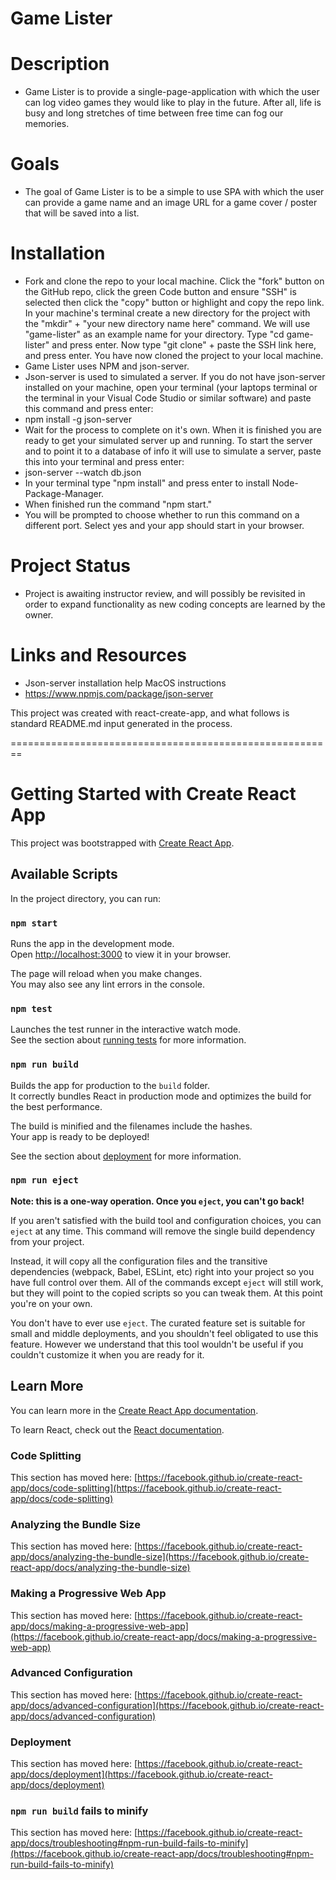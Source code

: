 # Game Lister

# Description
- Game Lister is to provide a single-page-application with which the user can log video games they would like to play in the future. After all, life is busy and long stretches of time between free time can fog our memories.

# Goals
- The goal of Game Lister is to be a simple to use SPA with which the user can provide a game name and an image URL for a game cover / poster that will be saved into a list. 

# Installation
- Fork and clone the repo to your local machine. Click the "fork" button on the GitHub repo, click the green Code button and ensure "SSH" is selected then click the "copy" button or highlight and copy the repo link. In your machine's terminal create a new directory for the project with the "mkdir" + "your new directory name here" command. We will use "game-lister" as an example name for your directory. Type "cd game-lister" and press enter. Now type "git clone" + paste the SSH link here, and press enter. You have now cloned the project to your local machine.
- Game Lister uses NPM and json-server.
- Json-server is used to simulated a server. If you do not have json-server installed on your machine, open your terminal (your laptops terminal or the terminal in your Visual Code Studio or similar software) and paste this command and press enter:
- npm install -g json-server
- Wait for the process to complete on it's own. When it is finished you are ready to get your simulated server up and running. To start the server and to point it to a database of info it will use to simulate a server, paste this into your terminal and press enter:
- json-server --watch db.json
- In your terminal type "npm install" and press enter to install Node-Package-Manager.
- When finished run the command "npm start."
- You will be prompted to choose whether to run this command on a different port. Select yes and your app should start in your browser.

# Project Status
- Project is awaiting instructor review, and will possibly be revisited in order to expand functionality as new coding concepts are learned by the owner.

# Links and Resources
- Json-server installation help MacOS instructions
- https://www.npmjs.com/package/json-server

This project was created with react-create-app, and what follows is standard README.md input generated in the process.

========================================================

# Getting Started with Create React App

This project was bootstrapped with [Create React App](https://github.com/facebook/create-react-app).

## Available Scripts

In the project directory, you can run:

### `npm start`

Runs the app in the development mode.\
Open [http://localhost:3000](http://localhost:3000) to view it in your browser.

The page will reload when you make changes.\
You may also see any lint errors in the console.

### `npm test`

Launches the test runner in the interactive watch mode.\
See the section about [running tests](https://facebook.github.io/create-react-app/docs/running-tests) for more information.

### `npm run build`

Builds the app for production to the `build` folder.\
It correctly bundles React in production mode and optimizes the build for the best performance.

The build is minified and the filenames include the hashes.\
Your app is ready to be deployed!

See the section about [deployment](https://facebook.github.io/create-react-app/docs/deployment) for more information.

### `npm run eject`

**Note: this is a one-way operation. Once you `eject`, you can't go back!**

If you aren't satisfied with the build tool and configuration choices, you can `eject` at any time. This command will remove the single build dependency from your project.

Instead, it will copy all the configuration files and the transitive dependencies (webpack, Babel, ESLint, etc) right into your project so you have full control over them. All of the commands except `eject` will still work, but they will point to the copied scripts so you can tweak them. At this point you're on your own.

You don't have to ever use `eject`. The curated feature set is suitable for small and middle deployments, and you shouldn't feel obligated to use this feature. However we understand that this tool wouldn't be useful if you couldn't customize it when you are ready for it.

## Learn More

You can learn more in the [Create React App documentation](https://facebook.github.io/create-react-app/docs/getting-started).

To learn React, check out the [React documentation](https://reactjs.org/).

### Code Splitting

This section has moved here: [https://facebook.github.io/create-react-app/docs/code-splitting](https://facebook.github.io/create-react-app/docs/code-splitting)

### Analyzing the Bundle Size

This section has moved here: [https://facebook.github.io/create-react-app/docs/analyzing-the-bundle-size](https://facebook.github.io/create-react-app/docs/analyzing-the-bundle-size)

### Making a Progressive Web App

This section has moved here: [https://facebook.github.io/create-react-app/docs/making-a-progressive-web-app](https://facebook.github.io/create-react-app/docs/making-a-progressive-web-app)

### Advanced Configuration

This section has moved here: [https://facebook.github.io/create-react-app/docs/advanced-configuration](https://facebook.github.io/create-react-app/docs/advanced-configuration)

### Deployment

This section has moved here: [https://facebook.github.io/create-react-app/docs/deployment](https://facebook.github.io/create-react-app/docs/deployment)

### `npm run build` fails to minify

This section has moved here: [https://facebook.github.io/create-react-app/docs/troubleshooting#npm-run-build-fails-to-minify](https://facebook.github.io/create-react-app/docs/troubleshooting#npm-run-build-fails-to-minify)
